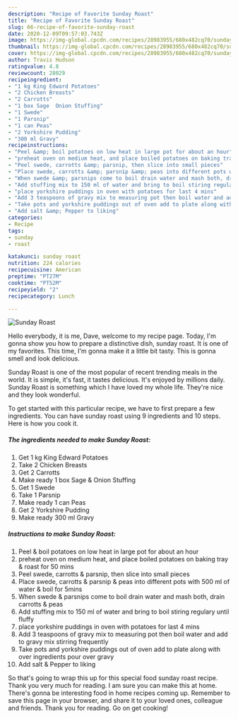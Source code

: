 ```yaml
---
description: "Recipe of Favorite Sunday Roast"
title: "Recipe of Favorite Sunday Roast"
slug: 66-recipe-of-favorite-sunday-roast
date: 2020-12-09T09:57:03.743Z
image: https://img-global.cpcdn.com/recipes/28983955/680x482cq70/sunday-roast-recipe-main-photo.jpg
thumbnail: https://img-global.cpcdn.com/recipes/28983955/680x482cq70/sunday-roast-recipe-main-photo.jpg
cover: https://img-global.cpcdn.com/recipes/28983955/680x482cq70/sunday-roast-recipe-main-photo.jpg
author: Travis Hudson
ratingvalue: 4.8
reviewcount: 28029
recipeingredient:
- "1 kg King Edward Potatoes"
- "2 Chicken Breasts"
- "2 Carrotts"
- "1 box Sage  Onion Stuffing"
- "1 Swede"
- "1 Parsnip"
- "1 can Peas"
- "2 Yorkshire Pudding"
- "300 ml Gravy"
recipeinstructions:
- "Peel &amp; boil potatoes on low heat in large pot for about an hour"
- "preheat oven on medium heat, and place boiled potatoes on baking tray &amp; roast for 50 mins"
- "Peel swede, carrotts &amp; parsnip, then slice into small pieces"
- "Place swede, carrotts &amp; parsnip &amp; peas into different pots with 500 ml of water &amp; boil for 5mins"
- "When swede &amp; parsnips come to boil drain water and mash both, drain carrotts &amp; peas"
- "Add stuffing mix to 150 ml of water and bring to boil stiring regulary until fluffy"
- "place yorkshire puddings in oven with potatoes for last 4 mins"
- "Add 3 teaspoons of gravy mix to measuring pot then boil water and add to gravy mix stirring frequently"
- "Take pots and yorkshire puddings out of oven add to plate along with over ingredients pour over gravy"
- "Add salt &amp; Pepper to liking"
categories:
- Recipe
tags:
- sunday
- roast

katakunci: sunday roast 
nutrition: 224 calories
recipecuisine: American
preptime: "PT27M"
cooktime: "PT52M"
recipeyield: "2"
recipecategory: Lunch

---
```



![Sunday Roast](https://img-global.cpcdn.com/recipes/28983955/680x482cq70/sunday-roast-recipe-main-photo.jpg)

Hello everybody, it is me, Dave, welcome to my recipe page. Today, I'm gonna show you how to prepare a distinctive dish, sunday roast. It is one of my favorites. This time, I'm gonna make it a little bit tasty. This is gonna smell and look delicious.



Sunday Roast is one of the most popular of recent trending meals in the world. It is simple, it's fast, it tastes delicious. It's enjoyed by millions daily. Sunday Roast is something which I have loved my whole life. They're nice and they look wonderful.


To get started with this particular recipe, we have to first prepare a few ingredients. You can have sunday roast using 9 ingredients and 10 steps. Here is how you cook it.

<!--inarticleads1-->

##### The ingredients needed to make Sunday Roast:

1. Get 1 kg King Edward Potatoes
1. Take 2 Chicken Breasts
1. Get 2 Carrotts
1. Make ready 1 box Sage &amp; Onion Stuffing
1. Get 1 Swede
1. Take 1 Parsnip
1. Make ready 1 can Peas
1. Get 2 Yorkshire Pudding
1. Make ready 300 ml Gravy




<!--inarticleads2-->

##### Instructions to make Sunday Roast:

1. Peel &amp; boil potatoes on low heat in large pot for about an hour
1. preheat oven on medium heat, and place boiled potatoes on baking tray &amp; roast for 50 mins
1. Peel swede, carrotts &amp; parsnip, then slice into small pieces
1. Place swede, carrotts &amp; parsnip &amp; peas into different pots with 500 ml of water &amp; boil for 5mins
1. When swede &amp; parsnips come to boil drain water and mash both, drain carrotts &amp; peas
1. Add stuffing mix to 150 ml of water and bring to boil stiring regulary until fluffy
1. place yorkshire puddings in oven with potatoes for last 4 mins
1. Add 3 teaspoons of gravy mix to measuring pot then boil water and add to gravy mix stirring frequently
1. Take pots and yorkshire puddings out of oven add to plate along with over ingredients pour over gravy
1. Add salt &amp; Pepper to liking




So that's going to wrap this up for this special food sunday roast recipe. Thank you very much for reading. I am sure you can make this at home. There's gonna be interesting food in home recipes coming up. Remember to save this page in your browser, and share it to your loved ones, colleague and friends. Thank you for reading. Go on get cooking!
